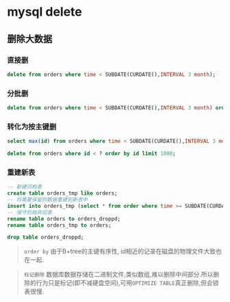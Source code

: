 # mysql delete

## 删除大数据

### 直接删

```sql
delete from orders where time < SUBDATE(CURDATE(),INTERVAL 3 month);
```

### 分批删

```sql
delete from orders where time < SUBDATE(CURDATE(),INTERVAL 3 month) order by id limit 1000;
```

### 转化为按主键删

```sql
select max(id) from orders where time < SUBDATE(CURDATE(),INTERVAL 3 month);

delete from orders where id < ? order by id limit 1000;
```

### 重建新表

```sql
-- 新建同构表
create table orders_tmp like orders;
-- 将需要保留的数据重建到新表中
insert into orders_tmp (select * from order where time >= SUBDATE(CURDATE(),INTERVAL 3 month));
-- 保守的抛弃旧表
rename table orders to orders_droppd;
rename table orders_tmp to orders;

drop table orders_droppd;
```

> `order by` 由于B+tree的主键有序性, id相近的记录在磁盘的物理文件大致也在一起.

> `标记删除` 数据库数据存储在二进制文件,类似数组,难以删除中间部分.所以删除的行为只是标记(即不减硬盘空间),可用`OPTIMIZE TABLE`真正删除,但会锁表很慢.
